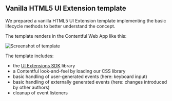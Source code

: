 ## Vanilla HTML5 UI Extension template

We prepared a vanilla HTML5 UI Extension template implementing the basic lifecycle methods to better understand the concept.

The template renders in the Contentful Web App like this:

![Screenshot of template](http://contentful.github.io/extensions/assets/uiextensions-vanilla-extension.png)

The template includes:
- the [UI Extensions SDK][extensions-sdk] library
- a Contentful look-and-feel by loading our CSS library
- basic handling of user-generated events (here: keyboard input)
- basic handling of externally generated events (here: changes introduced by other authors)
- cleanup of event listeners

[extensions-sdk]: https://github.com/contentful/ui-extensions-sdk/blob/master/docs/ui-extensions-sdk-frontend.md
